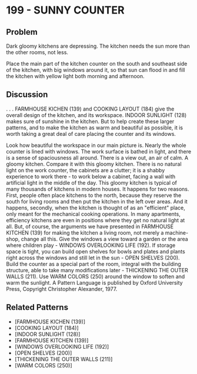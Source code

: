 # 199 - SUNNY COUNTER

## Problem

Dark gloomy kitchens are depressing. The kitchen needs the sun more than the other rooms, not less.

Place the main part of the kitchen counter on the south and southeast side of the kitchen, with big windows around it, so that sun can flood in and fill the kitchen with yellow light both morning and afternoon.

## Discussion

. . . FARMHOUSE KICHEN (139) and COOKING LAYOUT (184) give the overall design of the kitchen, and its workspace. INDOOR SUNLIGHT (128) makes sure of sunshine in the kitchen. But to help create these larger patterns, and to make the kitchen as warm and beautiful as possible, it is worth taking a great deal of care placing the counter and its windows.

Look how beautiful the workspace in our main picture is. Nearly the whole counter is lined with windows. The work surface is bathed in light, and there is a sense of spaciousness all around. There is a view out, an air of calm. A gloomy kitchen. Compare it with this gloomy kitchen. There is no natural light on the work counter, the cabinets are a clutter; it is a shabby experience to work there - to work below a cabinet, facing a wall with artificial light in the middle of the day. This gloomy kitchen is typical of many thousands of kitchens in modern houses. It happens for two reasons. First, people often place kitchens to the north, because they reserve the south for living rooms and then put the kitchen in the left over areas. And it happens, secondly, when the kitchen is thought of as an "efficient" place, only meant for the mechanical cooking operations. In many apartments, efficiency kitchens are even in positions where they get no natural light at all. But, of course, the arguments we have presented in FARMHOUSE KITCHEN (139) for making the kitchen a living room, not merely a machine-shop, change all this. Give the windows a view toward a garden or the area where children play - WINDOWS OVERLOOKING LIFE (192). If storage space is tight, you can build open shelves for bowls and plates and plants right across the windows and still let in the sun - OPEN SHELVES (200). Build the counter as a special part of the room, integral with the building structure, able to take many modifications later - THICKENING THE OUTER WALLS (211). Use WARM COLORS (250) around the window to soften and warm the sunlight. A Pattern Language is published by Oxford University Press, Copyright Christopher Alexander, 1977.

## Related Patterns

- [FARMHOUSE KICHEN (139)]
- [COOKING LAYOUT (184)]
- [INDOOR SUNLIGHT (128)]
- [FARMHOUSE KITCHEN (139)]
- [WINDOWS OVERLOOKING LIFE (192)]
- [OPEN SHELVES (200)]
- [THICKENING THE OUTER WALLS (211)]
- [WARM COLORS (250)]
